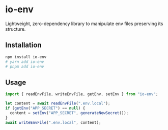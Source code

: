 # io-env

Lightweight, zero-dependency library to manipulate env files preserving its structure.

## Installation

```bash
npm install io-env
# yarn add io-env
# pnpm add io-env
```

## Usage

```ts
import { readEnvFile, writeEnvFile, getEnv, setEnv } from "io-env";

let content = await readEnvFile(".env.local");
if (getEnv("APP_SECRET") == null) {
  content = setEnv("APP_SECRET", generateNewSecret());
}
await writeEnvFile(".env.local", content);
```
